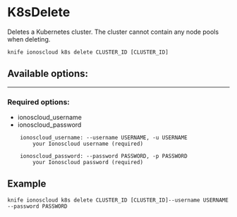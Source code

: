 # K8sDelete

Deletes a Kubernetes cluster. The cluster cannot contain any node pools when deleting.

```text
knife ionoscloud k8s delete CLUSTER_ID [CLUSTER_ID]
```

## Available options:
---

### Required options:

* ionoscloud_username
* ionoscloud_password

```text
    ionoscloud_username: --username USERNAME, -u USERNAME
        your Ionoscloud username (required)

    ionoscloud_password: --password PASSWORD, -p PASSWORD
        your Ionoscloud password (required)

```

## Example

```text
knife ionoscloud k8s delete CLUSTER_ID [CLUSTER_ID]--username USERNAME --password PASSWORD
```

